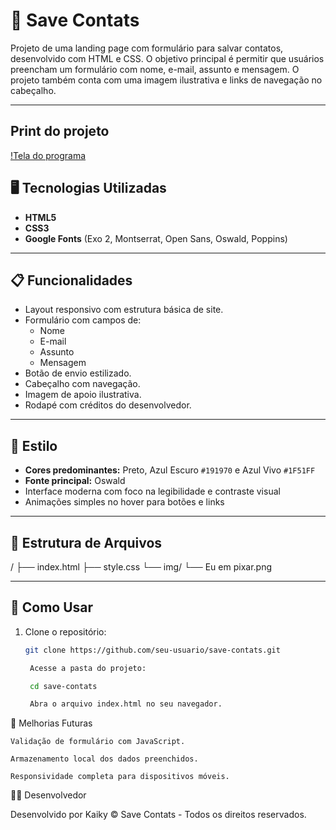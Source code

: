 # 📇 Save Contats

Projeto de uma landing page com formulário para salvar contatos, desenvolvido com HTML e CSS.
O objetivo principal é permitir que usuários preencham um formulário com nome, e-mail, assunto e mensagem.
O projeto também conta com uma imagem ilustrativa e links de navegação no cabeçalho.

---

## Print do projeto

[!Tela do programa](./img/TelaPrograma.png)

## 🖥️ Tecnologias Utilizadas

- **HTML5**
- **CSS3**
- **Google Fonts**
  (Exo 2, Montserrat, Open Sans, Oswald, Poppins)

---

## 📋 Funcionalidades

- Layout responsivo com estrutura básica de site.
- Formulário com campos de:
  - Nome
  - E-mail
  - Assunto
  - Mensagem
- Botão de envio estilizado.
- Cabeçalho com navegação.
- Imagem de apoio ilustrativa.
- Rodapé com créditos do desenvolvedor.

---

## 🎨 Estilo

- **Cores predominantes:** Preto, Azul Escuro `#191970` e Azul Vivo `#1F51FF`
- **Fonte principal:** Oswald
- Interface moderna com foco na legibilidade e contraste visual
- Animações simples no hover para botões e links

---

## 📁 Estrutura de Arquivos

/
├── index.html
├── style.css
└── img/
└── Eu em pixar.png


---

## 🚀 Como Usar

1. Clone o repositório:
   ```bash
   git clone https://github.com/seu-usuario/save-contats.git

    Acesse a pasta do projeto:

    cd save-contats

    Abra o arquivo index.html no seu navegador.

🔧 Melhorias Futuras

    Validação de formulário com JavaScript.

    Armazenamento local dos dados preenchidos.

    Responsividade completa para dispositivos móveis.

👨‍💻 Desenvolvedor

Desenvolvido por Kaiky
© Save Contats - Todos os direitos reservados.